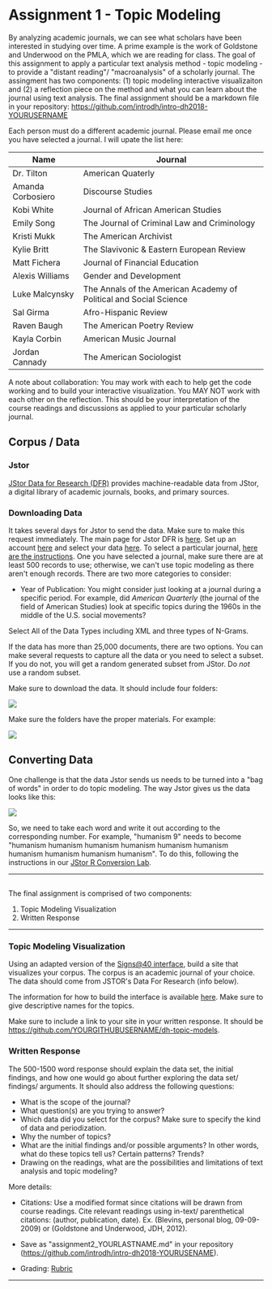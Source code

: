 # Assignment 1 - Topic Modeling 

By analyzing academic journals, we can see what scholars have been interested in studying over time. A prime example is the work of Goldstone and Underwood on the PMLA, which we are reading for class. The goal of this assignment to apply a particular text analysis method - topic modeling - to provide a "distant reading"/ "macroanalysis" of a scholarly journal.  The assingment has two components: (1) topic modeling interactive visualizaiton and (2) a reflection piece on the method and what you can learn about the journal using text analysis.  The final assignment should be a markdown file in your repository: https://github.com/introdh/intro-dh2018-YOURUSERNAME 

Each person must do a different academic journal. Please email me once you have selected a journal. I will upate the list here: 

| Name | Journal |
|-------|---------|
| Dr. Tilton | American Quaterly | 
| Amanda Corbosiero | Discourse Studies | 
| Kobi White | Journal of African American Studies|  
| Emily Song |  The Journal of Criminal Law and Criminology|
| Kristi Mukk | The American Archivist | 
| Kylie Britt | The Slavivonic & Eastern European Review | 
| Matt Fichera |  Journal of Financial Education | 
| Alexis Williams | Gender and Development |
| Luke Malcynsky | The Annals of the American Academy of Political and Social Science | 
| Sal Girma | Afro-Hispanic Review |
| Raven Baugh | The American Poetry Review| 
| Kayla Corbin | American Music Journal |
| Jordan Cannady | The American Sociologist | 



A note about collaboration:   You may work with each to help get the code working and to build your interactive visualization. You MAY NOT work with each other on the reflection. This should be your interpretation of the course readings and discussions as applied to your particular scholarly journal. 

## Corpus / Data

### Jstor
[JStor Data for Research (DFR)](http://about.jstor.org/service/data-for-research) provides machine-readable data from JStor, 
a digital library of academic journals, books, and primary sources.


### Downloading Data

It takes several days for Jstor to send the data. Make sure to make this request immediately. 
The main page for Jstor DFR is [here](http://dfr.jstor.org).  Set up an account [here](https://www.jstor.org/register?redirectUri=/dfr/results) and select your data [here](https://www.jstor.org/dfr/results).  To select a particular journal, [here are the instructions](https://www.jstor.org/dfr/about/creating-datasets?loggedin=true&facet_journal=am91cm5hbA%3D%3D&ed=&searchType=facetSearch&Query=american+quarterly&page=1&sd=). 
One you have selected a journal, make sure there are at least 500 records to use; otherwise, 
we can't use topic modeling as there aren't enough records. There are two more categories to consider:
 
- Year of Publication: You might consider just looking at a journal during a specific period. For example, did *American Quarterly* (the journal of  the field of American Studies) look at specific topics during the 1960s in the middle of the U.S. social movements?


Select All of the Data Types including XML and three types of N-Grams. 

If the data has more than 25,000 documents, there are two options. 
You can make several requests to capture all the data or you need to select a subset. 
If you do not, you will get a random generated subset from JStor. Do *not* use a random subset. 

Make sure to download the data. It should include four folders:

![](https://github.com/nolauren/2018introdh/blob/master/img/Screen%20Shot%202018-09-25%20at%208.38.29%20AM.png)

Make sure the folders have the proper materials. For example:

![](https://github.com/nolauren/2018introdh/blob/master/img/Screen%20Shot%202018-09-25%20at%208.38.41%20AM.png)



## Converting Data

One challenge is that the data Jstor sends us needs to be turned into a "bag of words" in order to do topic modeling.  The way Jstor gives us the data looks like this:

![](https://github.com/nolauren/2018introdh/blob/master/img/Screen%20Shot%202018-09-25%20at%208.39.03%20AM.png)


So, we need to take each word and write it out according to the corresponding number. For example, "humanism 9" needs to become "humanism humanism humanism humanism humanism humanism humanism humanism humanism humanism". To do this, following the instructions in our [JStor R Conversion Lab](https://github.com/nolauren/2018introdh/blob/master/lab04_jstorconversion.R). 



----------
## 

The final assignment is comprised of two components:

1. Topic Modeling Visualization
2. Written Response 


------------------

### Topic Modeling Visualization

Using an adapted version of the [Signs@40 interface](http://signsat40.signsjournal.org/topic-model/), build a site that visualizes your corpus. 
The corpus is an academic journal of your choice. The data should come from JSTOR's Data For Research (info below). 

The information for how to build the interface is available [here](https://github.com/statsmaths/dh-topic-models). Make sure to give descriptive names for the topics. 

Make sure to include a link to your site in your written response. It should be https://github.com/YOURGITHUBUSERNAME/dh-topic-models.


### Written Response

The 500-1500 word response should explain the data set, the initial findings, 
and how one would go about further exploring the data set/ findings/ arguments. 
It should  also address the following questions:

- What is the scope of the journal?
- What question(s) are you trying to answer?
- Which data did you select for the corpus? Make sure to specify the kind of data and periodization. 
- Why the number of topics? 
- What are the initial findings and/or possible arguments? In other words, what do these topics tell us? Certain patterns? Trends?
- Drawing on the readings, what are the possibilities and limitations of text analysis and topic modeling?


More details:

- Citations: Use a modified format since citations will be drawn from course readings. Cite relevant readings using in-text/ parenthetical citations: (author, publication, date). Ex. (Blevins, personal blog, 09-09-2009) or (Goldstone and Underwood, JDH, 2012). 

- Save as "assignment2_YOURLASTNAME.md" in your repository (https://github.com/introdh/intro-dh2018-YOURUSENAME). 

- Grading: [Rubric](https://github.com/nolauren/2018introdh/blob/master/assignment1_rubric.pdf)

------------------------------------------------------------------------------------------------



  






